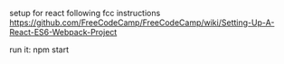 setup for react following fcc instructions https://github.com/FreeCodeCamp/FreeCodeCamp/wiki/Setting-Up-A-React-ES6-Webpack-Project

run it: npm start

